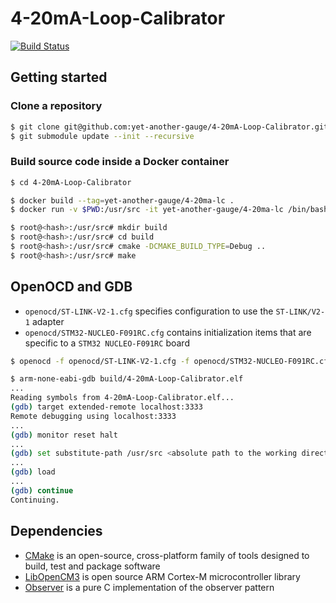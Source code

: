 # 4-20mA-Loop-Calibrator
[![Build Status](https://travis-ci.org/yet-another-gauge/4-20mA-Loop-Calibrator.svg?branch=master)](https://travis-ci.org/yet-another-gauge/4-20mA-Loop-Calibrator)

## Getting started

### Clone a repository

```bash
$ git clone git@github.com:yet-another-gauge/4-20mA-Loop-Calibrator.git
$ git submodule update --init --recursive
```

### Build source code inside a Docker container

```bash
$ cd 4-20mA-Loop-Calibrator

$ docker build --tag=yet-another-gauge/4-20ma-lc .
$ docker run -v $PWD:/usr/src -it yet-another-gauge/4-20ma-lc /bin/bash

$ root@<hash>:/usr/src# mkdir build
$ root@<hash>:/usr/src# cd build
$ root@<hash>:/usr/src# cmake -DCMAKE_BUILD_TYPE=Debug ..
$ root@<hash>:/usr/src# make
```

## OpenOCD and GDB

- `openocd/ST-LINK-V2-1.cfg` specifies configuration to use the `ST-LINK/V2-1` adapter
- `openocd/STM32-NUCLEO-F091RC.cfg` contains initialization items that are specific to a `STM32 NUCLEO-F091RC` board

```bash
$ openocd -f openocd/ST-LINK-V2-1.cfg -f openocd/STM32-NUCLEO-F091RC.cfg
```

```bash
$ arm-none-eabi-gdb build/4-20mA-Loop-Calibrator.elf
...
Reading symbols from 4-20mA-Loop-Calibrator.elf...
(gdb) target extended-remote localhost:3333
Remote debugging using localhost:3333
...
(gdb) monitor reset halt
...
(gdb) set substitute-path /usr/src <absolute path to the working directory>
...
(gdb) load
...
(gdb) continue
Continuing.
```

## Dependencies

* [CMake](https://cmake.org/) is an open-source, cross-platform family of tools designed to build, test and package software
* [LibOpenCM3](http://libopencm3.org/) is open source ARM Cortex-M microcontroller library
* [Observer](https://github.com/yet-another-gauge/observer) is a pure C implementation of the observer pattern
